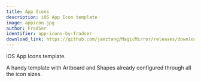 ```yaml
---
title: App Icons
description: iOS App Icon template
image: appicon.jpg
author: FradSer
identifier: app-icons-by-fradser
download_link: https://github.com/jamztang/MagicMirror/releases/download/templates/app-icon-by-fradser.sketch
---
```


iOS App Icons template.

A handy template with Artboard and Shapes already configured through all the icon sizes.